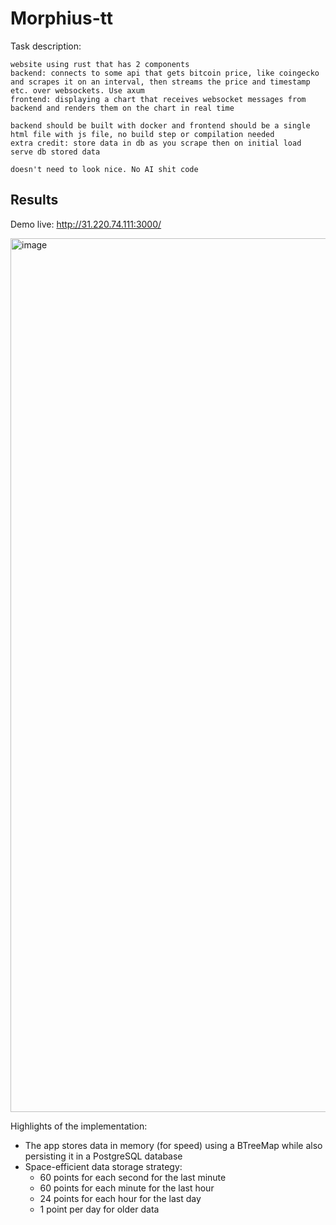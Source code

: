 # Morphius-tt

Task description:
```text
website using rust that has 2 components
backend: connects to some api that gets bitcoin price, like coingecko and scrapes it on an interval, then streams the price and timestamp etc. over websockets. Use axum
frontend: displaying a chart that receives websocket messages from backend and renders them on the chart in real time

backend should be built with docker and frontend should be a single html file with js file, no build step or compilation needed
extra credit: store data in db as you scrape then on initial load serve db stored data

doesn't need to look nice. No AI shit code
```

## Results

Demo live: http://31.220.74.111:3000/

<img width="2331" height="1398" alt="image" src="https://github.com/user-attachments/assets/d775b1a9-4515-4257-917b-1c9778ff38c1" />

Highlights of the implementation:

* The app stores data in memory (for speed) using a BTreeMap while also persisting it in a PostgreSQL database
* Space-efficient data storage strategy:
  * 60 points for each second for the last minute
  * 60 points for each minute for the last hour
  * 24 points for each hour for the last day
  * 1 point per day for older data
